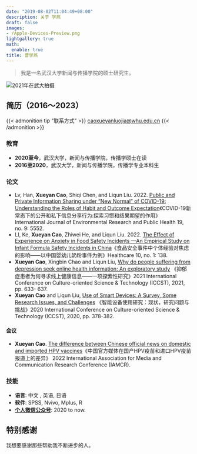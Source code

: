 ```yaml
---
date: "2019-08-02T11:04:49+08:00"
description: 关于 学燕
draft: false
images:
- /Apple-Devices-Preview.png
lightgallery: true
math:
  enable: true
title: 曹学燕
---
```


> 我是一名武汉大学新闻与传播学院的硕士研究生。

![2021年在武大拍摄](/images/Apple-Devices-Preview.jpg "2021年在武大拍摄")

## 简历（2016～2023）

{{< admonition tip "联系方式" >}}
caoxueyanluojia@whu.edu.cn
{{< /admonition >}}

### 教育

* **2020至今**，武汉大学，新闻与传播学院，传播学硕士在读
* **2016至2020**，武汉大学，新闻与传播学院，传播学专业本科生

### 论文

* Lv, Han, **Xueyan Cao**, Shiqi Chen, and Liqun Liu. 2022. [Public and Private Information Sharing under “New Normal” of COVID-19: Understanding the Roles of Habit and Outcome Expectation](https://doi.org/10.3390/ijerph19095552)《COVID-19新常态下的公开和私下信息分享行为:探索习惯和结果期望的作用》 International Journal of Environmental Research and Public Health 19, no. 9: 5552.
* LI, Ke, **Xueyan Cao**, Zhiwei He, and Liqun Liu. 2022. [The Effect of Experience on Anxiety in Food Safety Incidents —An Empirical Study on Infant Formula Safety Incidents in China](https://doi.org/10.3390/healthcare10010138)《食品安全事件中个体经验对焦虑的影响——以中国婴幼儿奶粉事件为例》Healthcare 10, no. 1: 138. 
* **Xueyan Cao**, Xingbin Chao and Liqun Liu, [Why do people suffering from depression seek online health information: An exploratory study](https://ieeexplore.ieee.org/abstract/document/9637668) 《抑郁症患者为何寻求线上健康信息——一项探索性研究》2021 International Conference on Culture-oriented Science & Technology (ICCST), 2021, pp. 633- 637.
* **Xueyan Cao** and Liqun Liu, [Use of Smart Devices: A Survey, Some Research Issues, and Challenges](https://ieeexplore.ieee.org/document/9262735) 《智能设备使用研究：现状，研究问题与挑战》2020 International Conference on Culture-oriented Science & Technology (ICCST), 2020, pp. 378-382.

#### 会议

* **Xueyan Cao**. [The difference between Chinese official news on domestic and imported HPV vaccines](http://beijing2022.iamcr.org/iamcr.org/node/20815.html)《中国官方媒体在国产HPV疫苗和进口HPV疫苗报道上的差异》 2022 International Association for Media and Communication Research Conference (IAMCR). 

### 技能

* **语言**: 中文 , 英语, 日语
* **软件**: SPSS, Nvivo, Mplus, R
* [**个人微信公众号**](http://mp.weixin.qq.com/s?__biz=MzUzMjMzNTc0MQ==&mid=2247486546&idx=1&sn=d0eae4c3a904c6c168f0022dcf895320&chksm=fab59140cdc21856809815adcaf610b30f68f9abf6203f814d579d31535fa56bcbf15795e52b#rd): 2020 to now.

## 特别感谢

我想要感谢那些帮助我不断进步的人。
